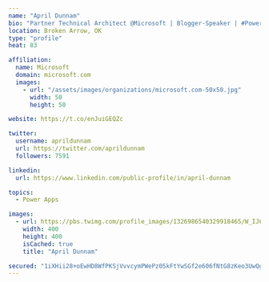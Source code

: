 ```yaml
---
name: "April Dunnam"
bio: "Partner Technical Architect @Microsoft | Blogger-Speaker | #PowerApps, #PowerAutomate, #Office365, #SharePoint | #WIT | #Karaoke Queen"
location: Broken Arrow, OK
type: "profile"
heat: 83

affiliation:
  name: Microsoft
  domain: microsoft.com
  images:
    - url: "/assets/images/organizations/microsoft.com-50x50.jpg"
      width: 50
      height: 50

website: https://t.co/enJuiGEQZc

twitter:
  username: aprildunnam
  url: https://twitter.com/aprildunnam
  followers: 7591

linkedin:
  url: https://www.linkedin.com/public-profile/in/april-dunnam

topics:
  - Power Apps

images:
  - url: https://pbs.twimg.com/profile_images/1326986540329918465/W_IJ6Ih2_400x400.jpg
    width: 400
    height: 400
    isCached: true
    title: "April Dunnam"

secured: "1iXHii28+oEwHD8WfPKSjVvvcymPWePz05kFtYwSGf2e606fNtG8zKeo3UwQgD1gycazt4DqOFryoppAHvx9bZPvDDvkooR3jfXsiDPz9vLMch7LNEiSQQUc63kqaVdvWiufm/iELWKXbBXfuLMgk2+B9zVJDW1hgry+sJIpj50XoxAuZ2puEKJKo1kUkizS2XmvjNCSGw48cTbv9gu1oBIYEUZTnIadx7G1I1TC0yGZW0910N4DiB+7jBWrEQ+s+zzGZUWefOadSUtTGVlbiJIG0qB89dkTl/PAYf62/OONi5cFhp7jCxk0e3uVK3kUxNPsJZEIOwR68E41KNP4MTLNKiFArLSZ9s3qKBGT9vnweykmXBrGWbBQxpb+kXh0DPoaR9hBZTp32o+0em6ec7d02AuYM4DaWCVCdNaAi0g=;qQqxYKvDyBs6ahxL1Gk8Fw=="
---
```


